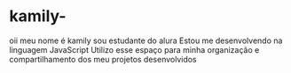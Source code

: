 # kamily-
oii
meu nome é kamily
sou estudante do alura 
Estou me desenvolvendo na linguagem JavaScript
Utilizo esse espaço para minha organização e compartilhamento dos meu projetos desenvolvidos
